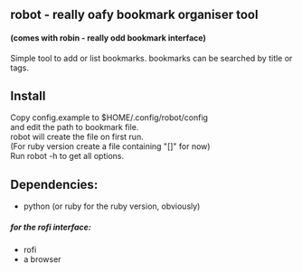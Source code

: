 ## robot - really oafy bookmark organiser tool
#### (comes with robin - really odd bookmark interface)

Simple tool to add or list bookmarks. bookmarks can be searched by title or tags.


## Install

Copy config.example to $HOME/.config/robot/config  
and edit the path to bookmark file.  
robot will create the file on first run.  
(For ruby version create a file containing "[]" for now)  
Run robot -h to get all options.  

## Dependencies:
* python (or ruby for the ruby version, obviously)

##### for the rofi interface:
* rofi
* a browser
